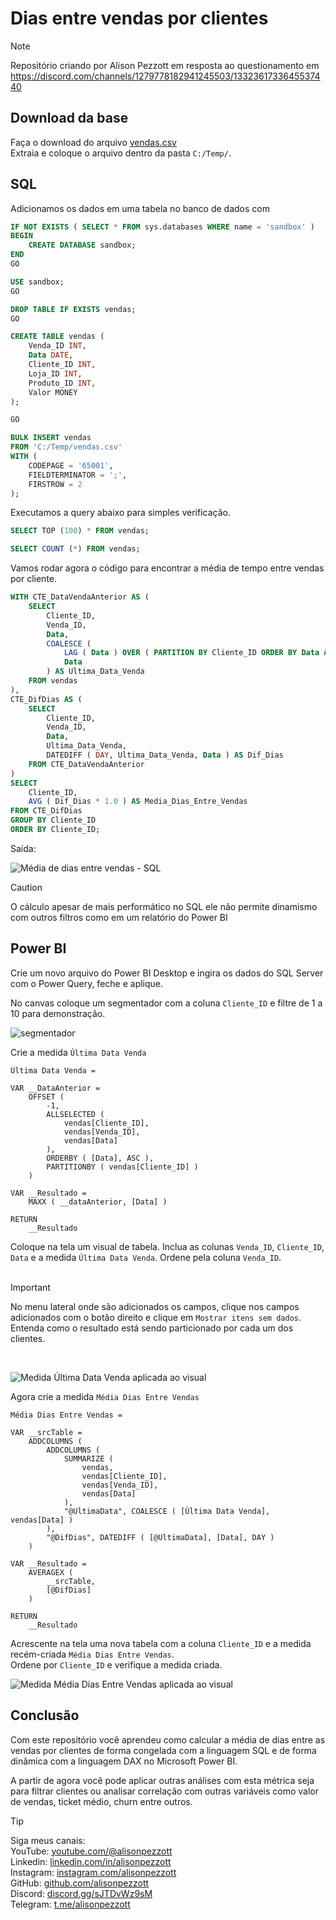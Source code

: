 # Dias entre vendas por clientes

> [!NOTE]
> Repositório criando por Alison Pezzott em resposta ao questionamento em https://discord.com/channels/1279778182941245503/1332361733645537440  


## Download da base

Faça o download do arquivo [vendas.csv](https://github.com/alisonpezzott/intervalo-medio-clientes/blob/main/vendas.csv)  
Extraia e coloque o arquivo dentro da pasta `C:/Temp/`.   


## SQL

Adicionamos os dados em uma tabela no banco de dados com 

```sql
IF NOT EXISTS ( SELECT * FROM sys.databases WHERE name = 'sandbox' )
BEGIN
    CREATE DATABASE sandbox;
END
GO

USE sandbox;
GO

DROP TABLE IF EXISTS vendas;
GO

CREATE TABLE vendas (       
	Venda_ID INT, 
	Data DATE, 
	Cliente_ID INT, 
	Loja_ID INT, 
    Produto_ID INT,
	Valor MONEY 
); 

GO 

BULK INSERT vendas 
FROM 'C:/Temp/vendas.csv' 
WITH (     
	CODEPAGE = '65001',     
	FIELDTERMINATOR = ';',      
	FIRSTROW = 2  
); 
```


Executamos a query abaixo para simples verificação.  

```sql
SELECT TOP (100) * FROM vendas;

SELECT COUNT (*) FROM vendas;

```

Vamos rodar agora o código para encontrar a média de tempo entre vendas por cliente.  

```sql
WITH CTE_DataVendaAnterior AS (
    SELECT 
        Cliente_ID,
        Venda_ID,
        Data,
        COALESCE (
            LAG ( Data ) OVER ( PARTITION BY Cliente_ID ORDER BY Data ASC ),
            Data
        ) AS Ultima_Data_Venda
    FROM vendas
),
CTE_DifDias AS (
    SELECT 
        Cliente_ID,
        Venda_ID,
        Data,
        Ultima_Data_Venda,
        DATEDIFF ( DAY, Ultima_Data_Venda, Data ) AS Dif_Dias
    FROM CTE_DataVendaAnterior
)
SELECT 
    Cliente_ID,
    AVG ( Dif_Dias * 1.0 ) AS Media_Dias_Entre_Vendas
FROM CTE_DifDias
GROUP BY Cliente_ID 
ORDER BY Cliente_ID; 

```

Saída:

![Média de dias entre vendas - SQL](assets/media_dias_entre_vendas_sql.png)  

> [!CAUTION]  
> O cálculo apesar de mais performático no SQL ele não permite dinamismo com outros filtros como em um relatório do Power BI  


## Power BI

Crie um novo arquivo do Power BI Desktop e ingira os dados do SQL Server com o Power Query, feche e aplique.

No canvas coloque um segmentador com a coluna `Cliente_ID` e filtre de 1 a 10 para demonstração.  

![segmentador](assets/segmentador.png)


Crie a medida `Última Data Venda`   

```dax
Última Data Venda = 

VAR __DataAnterior = 
    OFFSET (
        -1,
        ALLSELECTED (
            vendas[Cliente_ID], 
            vendas[Venda_ID], 
            vendas[Data]
        ),
        ORDERBY ( [Data], ASC ),
        PARTITIONBY ( vendas[Cliente_ID] )
    )
            
VAR __Resultado = 
    MAXX ( __dataAnterior, [Data] )

RETURN
    __Resultado
```

Coloque na tela um visual de tabela. Inclua as colunas `Venda_ID`, `Cliente_ID`, `Data` e a medida `Última Data Venda`. 
Ordene pela coluna `Venda_ID`.  
<br>  

> [!IMPORTANT]  
> No menu lateral onde são adicionados os campos, clique nos campos adicionados com o botão direito e clique em `Mostrar itens sem dados`.  
> Entenda como o resultado está sendo particionado por cada um dos clientes.  

<br>  

![Medida `Última Data Venda` aplicada ao visual](assets/ultima_data_venda_adicionada.png)  

Agora crie a medida `Média Dias Entre Vendas`  

```dax
Média Dias Entre Vendas = 

VAR __srcTable = 
    ADDCOLUMNS (
        ADDCOLUMNS (
            SUMMARIZE (
                vendas,
                vendas[Cliente_ID],
                vendas[Venda_ID],
                vendas[Data]
            ),
            "@UltimaData", COALESCE ( [Última Data Venda], vendas[Data] )
        ),
        "@DifDias", DATEDIFF ( [@UltimaData], [Data], DAY )
    ) 

VAR __Resultado = 
	AVERAGEX (
		__srcTable,
		[@DifDias]
	)
	
RETURN
	__Resultado 

```  

Acrescente na tela uma nova tabela com a coluna `Cliente_ID` e a medida recém-criada `Média Dias Entre Vendas`.  
Ordene por `Cliente_ID` e verifique a medida criada.  

![Medida `Média Dias Entre Vendas` aplicada ao visual](assets/media_dias_entre_vendas_adicionada.png)  

## Conclusão

Com este repositório você aprendeu como calcular a média de dias entre as vendas por clientes de forma congelada com a linguagem SQL e de forma dinâmica com a linguagem DAX no Microsoft Power BI.  

A partir de agora você pode aplicar outras análises com esta métrica seja para filtrar clientes ou analisar correlação com outras variáveis como valor de vendas, ticket médio, churn entre outros.

> [!TIP]  
> Siga meus canais:  
> YouTube: [youtube.com/@alisonpezzott](youtube.com/@alisonpezzott)  
> Linkedin: [linkedin.com/in/alisonpezzott](linkedin.com/in/alisonpezzott)  
> Instagram: [instagram.com/alisonpezzott](instagram.com/alisonpezzott)  
> GitHub: [github.com/alisonpezzott](github.com/alisonpezzott)  
> Discord: [discord.gg/sJTDvWz9sM](discord.gg/sJTDvWz9sM)  
> Telegram: [t.me/alisonpezzott](t.me/alisonpezzott)
